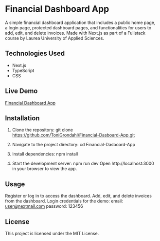 # Financial Dashboard App

A simple financial dashboard application that includes a public home page, a login page, protected dashboard pages, and functionalities for users to add, edit, and delete invoices. Made with Next.js as part of a Fullstack course by Laurea University of Applied Sciences.

## Technologies Used
- Next.js
- TypeScript
- CSS

## Live Demo
[Financial Dashboard App](https://financial-dasboard-akgp53tqf-toni-grondahls-projects.vercel.app/dashboard)

## Installation
1. Clone the repository:
   git clone https://github.com/ToniGrondahl/Financial-Dasboard-App.git
   
2. Navigate to the project directory:
cd Financial-Dasboard-App

4. Install dependencies:
npm install

6. Start the development server:
npm run dev
Open http://localhost:3000 in your browser to view the app.

## Usage
Register or log in to access the dashboard. 
Add, edit, and delete invoices from the dashboard.
Login credentials for the demo: 
email: user@nextmail.com 
password: 123456

## License
This project is licensed under the MIT License.
